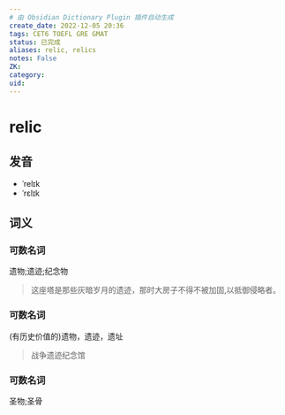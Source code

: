 ```yaml
---
# 由 Obsidian Dictionary Plugin 插件自动生成
create_date: 2022-12-05 20:36
tags: CET6 TOEFL GRE GMAT
status: 已完成  
aliases: relic, relics
notes: False
ZK: 
category: 
uid: 
---
```


# relic

## 发音

- ˈrelɪk
- ˈrɛlɪk

## 词义

### 可数名词

遗物;遗迹;纪念物

> 这座塔是那些灰暗岁月的遗迹，那时大房子不得不被加固,以抵御侵略者。

### 可数名词

(有历史价值的)遗物，遗迹，遗址

> 战争遗迹纪念馆

### 可数名词

圣物;圣骨



